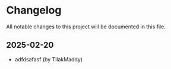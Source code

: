# Changelog

All notable changes to this project will be documented in this file.

## 2025-02-20

* adfdsafasf (by TilakMaddy)
